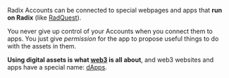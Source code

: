 Radix Accounts can be connected to special webpages and apps that **run on Radix** (like [RadQuest](?glossaryAnchor=radquest)).

You never give up control of your Accounts when you connect them to apps. You just give _permission_ for the app to propose useful things to do with the assets in them.

**Using digital assets is what [web3](?glossaryAnchor=web3) is all about**, and web3 websites and apps have a special name: [dApps](?glossaryAnchor=dapps).
